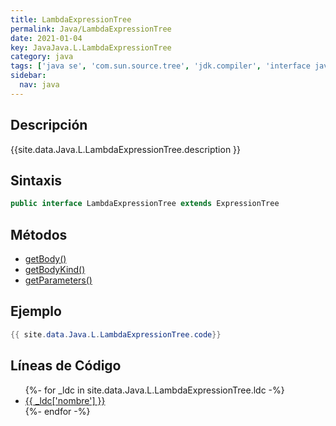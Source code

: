 ```yaml
---
title: LambdaExpressionTree
permalink: Java/LambdaExpressionTree
date: 2021-01-04
key: JavaJava.L.LambdaExpressionTree
category: java
tags: ['java se', 'com.sun.source.tree', 'jdk.compiler', 'interface java', 'Java 1.0']
sidebar: 
  nav: java
---
```


## Descripción
{{site.data.Java.L.LambdaExpressionTree.description }}

## Sintaxis
~~~java
public interface LambdaExpressionTree extends ExpressionTree
~~~

## Métodos
* [getBody()](/Java/LambdaExpressionTree/getBody)
* [getBodyKind()](/Java/LambdaExpressionTree/getBodyKind)
* [getParameters()](/Java/LambdaExpressionTree/getParameters)

## Ejemplo
~~~java
{{ site.data.Java.L.LambdaExpressionTree.code}}
~~~

## Líneas de Código
<ul>
{%- for _ldc in site.data.Java.L.LambdaExpressionTree.ldc -%}
   <li>
       <a href="{{_ldc['url'] }}">{{ _ldc['nombre'] }}</a>
   </li>
{%- endfor -%}
</ul>
